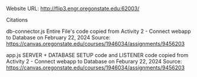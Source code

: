 

Website URL: http://flip3.engr.oregonstate.edu:62003/

Citations

db-connector.js
Entire File's code copied from Activity 2 - Connect webapp to Database on February 22, 2024
Source: https://canvas.oregonstate.edu/courses/1946034/assignments/9456203

app.js
SERVER + DATABASE SETUP code and LISTENER code copied from Activity 2 - Connect webapp to Database on Feburary 22, 2024
Source: https://canvas.oregonstate.edu/courses/1946034/assignments/9456203

